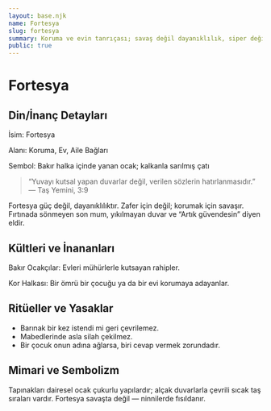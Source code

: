 ```yaml
---
layout: base.njk
name: Fortesya
slug: fortesya
summary: Koruma ve evin tanrıçası; savaş değil dayanıklılık, siper değil söz hatırlanışı.
public: true
---
```


# Fortesya

## Din/İnanç Detayları

İsim: Fortesya

Alanı: Koruma, Ev, Aile Bağları

Sembol: Bakır halka içinde yanan ocak; kalkanla sarılmış çatı

> “Yuvayı kutsal yapan duvarlar değil, verilen sözlerin hatırlanmasıdır.” — Taş Yemini, 3:9

Fortesya güç değil, dayanıklılıktır. Zafer için değil; korumak için savaşır. Fırtınada sönmeyen son mum, yıkılmayan duvar ve “Artık güvendesin” diyen eldir.

## Kültleri ve İnananları

Bakır Ocakçılar: Evleri mühürlerle kutsayan rahipler.

Kor Halkası: Bir ömrü bir çocuğu ya da bir evi korumaya adayanlar.

## Ritüeller ve Yasaklar

- Barınak bir kez istendi mi geri çevrilemez.
- Mabedlerinde asla silah çekilmez.
- Bir çocuk onun adına ağlarsa, biri cevap vermek zorundadır.

## Mimari ve Sembolizm

Tapınakları dairesel ocak çukurlu yapılardır; alçak duvarlarla çevrili sıcak taş sıraları vardır. Fortesya savaşta değil — ninnilerde fısıldanır.
